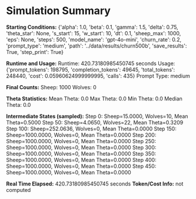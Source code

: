 # Simulation Summary

**Starting Conditions:**
{'alpha': 1.0, 'beta': 0.1, 'gamma': 1.5, 'delta': 0.75, 'theta_star': None, 's_start': 15, 'w_start': 10, 'dt': 0.1, 'sheep_max': 1000, 'eps': None, 'steps': 500, 'model_name': 'gpt-4o-mini', 'churn_rate': 0.2, 'prompt_type': 'medium', 'path': '../data/results/churn500b', 'save_results': True, 'step_print': True}

**Runtime and Usage:**
Runtime: 420.73180985450745 seconds
Usage: {'prompt_tokens': 198795, 'completion_tokens': 49645, 'total_tokens': 248440, 'cost': 0.05960624999999995, 'calls': 435}
Prompt Type: medium

**Final Counts:**
Sheep: 1000
Wolves: 0

**Theta Statistics:**
Mean Theta: 0.0
Max Theta: 0.0
Min Theta: 0.0
Median Theta: 0.0

**Intermediate States (sampled):**
Step 0: Sheep=15.0000, Wolves=10, Mean Theta=0.5000
Step 50: Sheep=4.0650, Wolves=22, Mean Theta=0.3209
Step 100: Sheep=252.0636, Wolves=0, Mean Theta=0.0000
Step 150: Sheep=1000.0000, Wolves=0, Mean Theta=0.0000
Step 200: Sheep=1000.0000, Wolves=0, Mean Theta=0.0000
Step 250: Sheep=1000.0000, Wolves=0, Mean Theta=0.0000
Step 300: Sheep=1000.0000, Wolves=0, Mean Theta=0.0000
Step 350: Sheep=1000.0000, Wolves=0, Mean Theta=0.0000
Step 400: Sheep=1000.0000, Wolves=0, Mean Theta=0.0000
Step 450: Sheep=1000.0000, Wolves=0, Mean Theta=0.0000

**Real Time Elapsed:** 420.73180985450745 seconds
**Token/Cost Info:** not computed